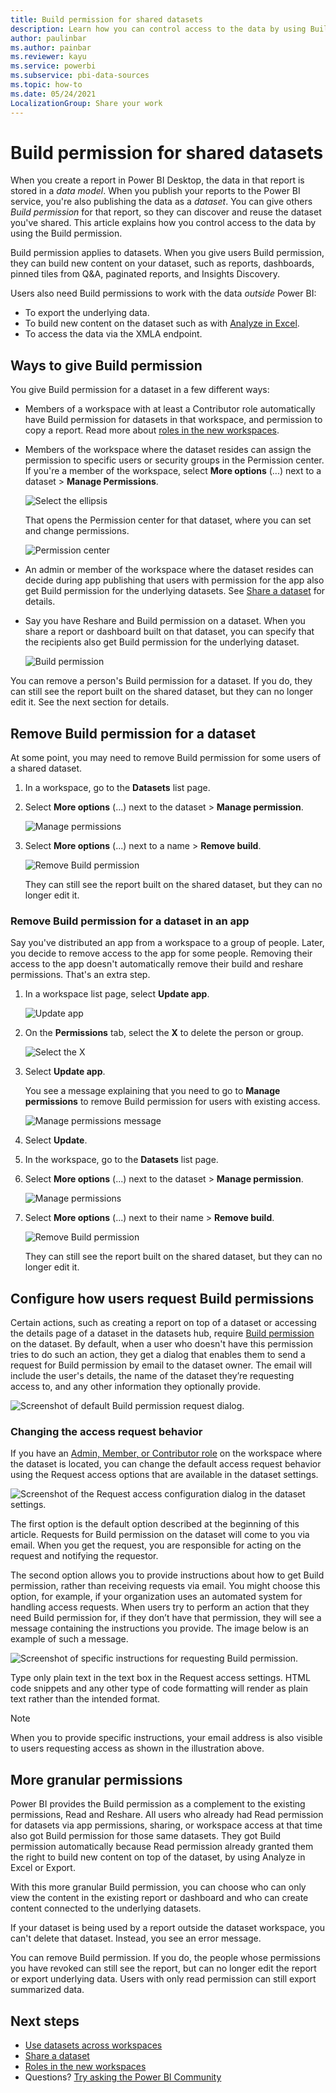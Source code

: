 ```yaml
---
title: Build permission for shared datasets
description: Learn how you can control access to the data by using Build permission.
author: paulinbar
ms.author: painbar
ms.reviewer: kayu
ms.service: powerbi
ms.subservice: pbi-data-sources
ms.topic: how-to
ms.date: 05/24/2021
LocalizationGroup: Share your work
---
```

# Build permission for shared datasets

When you create a report in Power BI Desktop, the data in that report is stored in a *data model*. When you publish your reports to the Power BI service, you're also publishing the data as a *dataset*. You can give others *Build permission* for that report, so they can discover and reuse the dataset you've shared. This article explains how you control access to the data by using the Build permission.

Build permission applies to datasets. When you give users Build permission, they can build new content on your dataset, such as reports, dashboards, pinned tiles from Q&A, paginated reports, and Insights Discovery. 

Users also need Build permissions to work with the data *outside* Power BI:

- To export the underlying data.
- To build new content on the dataset such as with [Analyze in Excel](../collaborate-share/service-analyze-in-excel.md).
- To access the data via the XMLA endpoint.

## Ways to give Build permission

You give Build permission for a dataset in a few different ways:

- Members of a workspace with at least a Contributor role automatically have Build permission for datasets in that workspace, and permission to copy a report. Read more about [roles in the new workspaces](../collaborate-share/service-new-workspaces.md#roles-in-the-new-workspaces).
 
- Members of the workspace where the dataset resides can assign the permission to specific users or security groups in the Permission center. If you're a member of the workspace, select **More options** (...) next to a dataset > **Manage Permissions**.

    ![Select the ellipsis](media/service-datasets-build-permissions/power-bi-dataset-permissions-new-look.png)

    That opens the Permission center for that dataset, where you can set and change permissions.

    ![Permission center](media/service-datasets-build-permissions/power-bi-dataset-remove-permissions-no-callouts.png)

- An admin or member of the workspace where the dataset resides can decide during app publishing that users with permission for the app also get Build permission for the underlying datasets. See [Share a dataset](service-datasets-share.md) for details.

- Say you have Reshare and Build permission on a dataset. When you share a report or dashboard built on that dataset, you can specify that the recipients also get Build permission for the underlying dataset.

    ![Build permission](media/service-datasets-build-permissions/power-bi-share-report-allow-users.png)

You can remove a person's Build permission for a dataset. If you do, they can still see the report built on the shared dataset, but they can no longer edit it. See the next section for details.

## Remove Build permission for a dataset

At some point, you may need to remove Build permission for some users of a shared dataset. 

1. In a workspace, go to the **Datasets** list page. 
1. Select **More options** (...) next to the dataset > **Manage permission**.

    ![Manage permissions](media/service-datasets-build-permissions/power-bi-dataset-permissions-new-look.png)

1. Select **More options** (...) next to a name > **Remove build**.

    ![Remove Build permission](media/service-datasets-build-permissions/power-bi-dataset-remove-build-permissions.png)

    They can still see the report built on the shared dataset, but they can no longer edit it.

### Remove Build permission for a dataset in an app

Say you've distributed an app from a workspace to a group of people. Later, you decide to remove access to the app for some people. Removing their access to the app doesn't automatically remove their build and reshare permissions. That's an extra step. 

1. In a workspace list page, select **Update app**. 

    ![Update app](media/service-datasets-build-permissions/power-bi-app-update.png)

1. On the **Permissions** tab, select the **X** to delete the person or group. 

    ![Select the X](media/service-datasets-build-permissions/power-bi-app-delete-user.png)
1. Select **Update app**.

    You see a message explaining that you need to go to **Manage permissions** to remove Build permission for users with existing access. 

    ![Manage permissions message](media/service-datasets-build-permissions/power-bi-dataset-app-remove-message.png)

1. Select **Update**.

1. In the workspace, go to the **Datasets** list page. 
1. Select **More options** (...) next to the dataset > **Manage permission**.

    ![Manage permissions](media/service-datasets-build-permissions/power-bi-dataset-permissions-new-look.png)

1. Select **More options** (...) next to their name > **Remove build**.

    ![Remove Build permission](media/service-datasets-build-permissions/power-bi-dataset-remove-build-permissions.png)

    They can still see the report built on the shared dataset, but they can no longer edit it.

## Configure how users request Build permissions

Certain actions, such as creating a report on top of a dataset or accessing the details page of a dataset in the datasets hub, require [Build permission](service-datasets-build-permissions.md) on the dataset. By default, when a user who doesn't have this permission tries to do such an action, they get a dialog that enables them to send a request for Build permission by email to the dataset owner. The email will include the user's details, the name of the dataset they’re requesting access to, and any other information they optionally provide.

![Screenshot of default Build permission request dialog.](media/service-datasets-build-permissions/build-permission-default-request-dialog.png)
 
### Changing the access request behavior

If you have an [Admin, Member, or Contributor role](../collaborate-share/service-new-workspaces.md#roles-in-the-new-workspaces) on the workspace where the dataset is located, you can change the default access request behavior using the Request access options that are available in the dataset settings.

![Screenshot of the Request access configuration dialog in the dataset settings.](media/service-datasets-build-permissions/build-permission-specific-instructions-dialog.png)
 
The first option is the default option described at the beginning of this article. Requests for Build permission on the dataset will come to you via email. When you get the request, you are responsible for acting on the request and notifying the requestor.

The second option allows you to provide instructions about how to get Build permission, rather than receiving requests via email. You might choose this option, for example, if your organization uses an automated system for handling access requests. When users try to perform an action that they need Build permission for, if they don’t have that permission, they will see a message containing the instructions you provide. The image below is an example of such a message.

![Screenshot of specific instructions for requesting Build permission.](media/service-datasets-build-permissions/build-permission-specific-instructions-example.png)
 
Type only plain text in the text box in the Request access settings. HTML code snippets and any other type of code formatting will render as plain text rather than the intended format.

>[!NOTE]
> When you to provide specific instructions, your email address is also visible to users requesting access as shown in the illustration above.

## More granular permissions

Power BI provides the Build permission as a complement to the existing permissions, Read and Reshare. All users who already had Read permission for datasets via app permissions, sharing, or workspace access at that time also got Build permission for those same datasets. They got Build permission automatically because Read permission already granted them the right to build new content on top of the dataset, by using Analyze in Excel or Export.

With this more granular Build permission, you can choose who can only view the content in the existing report or dashboard and who can create content connected to the underlying datasets.

If your dataset is being used by a report outside the dataset workspace, you can't delete that dataset. Instead, you see an error message.

You can remove Build permission. If you do, the people whose permissions you have revoked can still see the report, but can no longer edit the report or export underlying data. Users with only read permission can still export summarized data. 

## Next steps

* [Use datasets across workspaces](service-datasets-across-workspaces.md)
* [Share a dataset](service-datasets-share.md)
* [Roles in the new workspaces](../collaborate-share/service-new-workspaces.md#roles-in-the-new-workspaces)
* Questions? [Try asking the Power BI Community](https://community.powerbi.com/)
